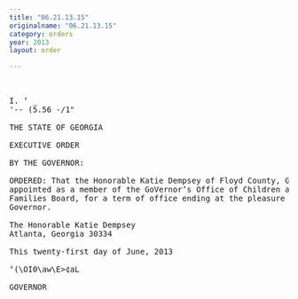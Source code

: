 ```yaml
---
title: "06.21.13.15"
originalname: "06.21.13.15"
category: orders
year: 2013
layout: order

---
```

<pre>
 

I. ‘ _
'-- (5.56 -/1"

THE STATE OF GEORGIA

EXECUTIVE ORDER

BY THE GOVERNOR:

ORDERED: That the Honorable Katie Dempsey of Floyd County, Georgia, is
appointed as a member of the GoVernor’s Office of Children and
Families Board, for a term of office ending at the pleasure of the
Governor.

The Honorable Katie Dempsey
Atlanta, Georgia 30334

This twenty-first day of June, 2013

‘(\OI0\aw\E>¢aL

GOVERNOR

</pre>
